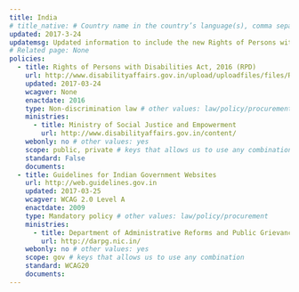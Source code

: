 ```yaml
---
title: India
# title_native: # Country name in the country’s language(s), comma separated. For Switzerland: Schweiz, Suisse, Svizzera, Svizra
updated: 2017-3-24
updatemsg: Updated information to include the new Rights of Persons with Disabilities Act passed in December 2016.
# Related page: None
policies:
  - title: Rights of Persons with Disabilities Act, 2016 (RPD)
    url: http://www.disabilityaffairs.gov.in/upload/uploadfiles/files/RPWD%20ACT%202016.pdf 
    updated: 2017-03-24
    wcagver: None
    enactdate: 2016
    type: Non-discrimination law # other values: law/policy/procurement
    ministries:
      - title: Ministry of Social Justice and Empowerment 
        url: http://www.disabilityaffairs.gov.in/content/
    webonly: no # other values: yes
    scope: public, private # keys that allows us to use any combination
    standard: False
    documents:
  - title: Guidelines for Indian Government Websites
    url: http://web.guidelines.gov.in 
    updated: 2017-03-25
    wcagver: WCAG 2.0 Level A
    enactdate: 2009
    type: Mandatory policy # other values: law/policy/procurement
    ministries:
      - title: Department of Administrative Reforms and Public Grievances 
        url: http://darpg.nic.in/
    webonly: no # other values: yes
    scope: gov # keys that allows us to use any combination
    standard: WCAG20
    documents: 
---
```

